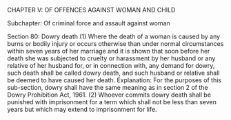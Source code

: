 CHAPTER V: OF OFFENCES AGAINST WOMAN AND CHILD

Subchapter: Of criminal force and assault against woman

Section 80: Dowry death
(1) Where the death of a woman is caused by any burns or bodily injury or occurs otherwise than under normal circumstances within seven years of her marriage and it is shown that soon before her death she was subjected to cruelty or harassment by her husband or any relative of her husband for, or in connection with, any demand for dowry, such death shall be called dowry death, and such husband or relative shall be deemed to have caused her death.
Explanation: For the purposes of this sub-section, dowry shall have the same meaning as in section 2 of the Dowry Prohibition Act, 1961.
(2) Whoever commits dowry death shall be punished with imprisonment for a term which shall not be less than seven years but which may extend to imprisonment for life.

